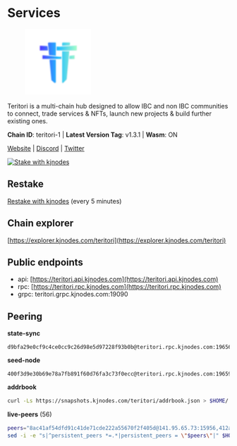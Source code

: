 # Services

<figure><img src="https://raw.githubusercontent.com/kj89/cosmos-images/main/logos/teritori.png" width="150" alt=""><figcaption></figcaption></figure>

Teritori is a multi-chain hub designed to allow IBC and non IBC communities  to connect, trade services & NFTs, launch new projects & build further existing ones.

**Chain ID**: teritori-1 | **Latest Version Tag**: v1.3.1 | **Wasm**: ON

[Website](https://teritori.com) | [Discord](https://discord.gg/teritori) | [Twitter](https://twitter.com/TeritoriNetwork)

[![Stake with kjnodes](https://i.ibb.co/cr44Q8j/button-stake-with-kjnodes.png)](https://restake.app/teritori/torivaloper184ln03hkpt75uhrrr26f66kvcqvf4yn4nc2xjm)

## Restake

[Restake with kjnodes](https://restake.app/teritori/torivaloper184ln03hkpt75uhrrr26f66kvcqvf4yn4nc2xjm) (every 5 minutes)
## Chain explorer
[https://explorer.kjnodes.com/teritori](https://explorer.kjnodes.com/teritori)

## Public endpoints

* api: [https://teritori.api.kjnodes.com](https://teritori.api.kjnodes.com)
* rpc: [https://teritori.rpc.kjnodes.com](https://teritori.rpc.kjnodes.com)
* grpc: teritori.grpc.kjnodes.com:19090

## Peering

**state-sync**

```text
d9bfa29e0cf9c4ce0cc9c26d98e5d97228f93b0b@teritori.rpc.kjnodes.com:19656
```

**seed-node**

```text
400f3d9e30b69e78a7fb891f60d76fa3c73f0ecc@teritori.rpc.kjnodes.com:19659
```

**addrbook**
```bash
curl -Ls https://snapshots.kjnodes.com/teritori/addrbook.json > $HOME/.teritorid/config/addrbook.json
```

**live-peers** (56)
```bash
peers="8ac41af54dfd91c41de71cde222a55670f2f405d@141.95.65.73:15956,412afea7f33f6f91c85f8d149eff81acb6624bb3@195.201.63.87:42656,669470aba9778ccccd07127115dcdc30e141d7ae@65.108.232.248:33656,b336b83d9bab0b8cf96a3833efcbc196fab63fdd@212.95.51.215:36656,1e08fefb7e8851490d40e804df76d1ac33cb1f0a@38.146.3.175:15956,c12c1ed98ab1f24266980c1f05ed0ca8812ca7aa@95.217.192.230:16656,e1b058e5cfa2b836ddaa496b10911da62dcf182e@138.201.8.248:26656,526d8c7c44f59be9a39d7463c576b68c0db23174@65.108.234.23:15956,0e189bbc6db606a14950a0e59641b798a255c3c8@65.109.37.154:3000,40caa979c29a9930ea2b8a6249037924d308ae84@162.55.234.70:54256,63c28f10976800fd783930067d3d3a4eef358b28@173.215.85.171:20070,41caa4106f68977e3a5123e56f57934a2d34a1c1@185.16.38.210:27166,6060a7c4f09dd7315f2c59b0c516f71e6e719a76@51.89.7.234:26642,2b4f46e601fb4ede2a0c98976337e3afdaa50dac@65.108.238.102:15956,920f32f409bbb18b641cdc9513545e2e016c2c62@142.132.203.60:26656,28e699a203996117d5b66fe0ed686a608d8d8c3a@95.211.196.113:26656,722b63e6c65628b929f22013dcbcde980210cb44@176.9.127.54:26656,5a98d637a16b16bf425a4a785c9d11a7d1e5b8a0@65.21.131.215:26736,45f2d4f8ed2ef8d71a257cdeed27123f5fe3bef4@141.94.109.71:10356,5057950d34b67a67325f02949703388c4a35c1dd@154.53.59.87:19656,48980875839186e08e12ebf0d9a2803b45206833@65.109.92.241:38026,12101148702a99298a971b310286e64bc7bb6135@65.109.23.182:38026,106490318e51355bc6d72e7941a0080f8b8256b9@185.16.39.14:26656,6ef7a8bc7a3cc0856594f12570e8f2282a099dcf@65.109.93.152:26796,0b27217386756577e1eadf00c4169dc8f041e522@51.210.7.219:26656,ebc272824924ea1a27ea3183dd0b9ba713494f83@95.214.52.139:27166,46b7ae20e3cc4264076a91c3601f3894a021a80d@65.108.6.45:36656,35de81a10ed992e427e6eb1d0d9ec3622d0f37fe@193.70.47.90:15956,9a215b682a48dfc0435c590e945c9c2c07915ca8@65.21.170.3:26656,1f858b8cc8e18ef05de79dd470ad29ba29ddbeb7@65.108.77.106:26889,78815c81331c114cd508dae3a012f0d3e5e2b966@185.119.118.117:3000,e726816f42831689eab9378d5d577f1d06d25716@176.9.188.21:26656,4cef2b81f82420434c6ce0dc43ca04ad18ef773f@65.108.75.107:15656,8480ce1f929a9410567d315a5b3fc2709c2807a7@93.115.25.106:51656,82ebb17ddac20928fb8107201dad9f5aea7f9132@198.244.200.3:26656,2aab2f1c2c9b2a74c05ff53107f53b9b5cf75e6c@195.189.96.121:51656,6085c32b26fb1baa4b16b426f5d56f2fff81cfc7@135.181.165.246:26656,3594b73f909a9c4b87cfe6a361ef8b2b51124dd5@65.109.69.59:15956,35cdec21668ac214c74a6e45d444f6933f094bc4@144.202.72.17:26646,358f13bd95d91517053a58f4d30205842672837f@104.37.187.214:60656,43da931d00da102c002e0a227de7258b8fb1871a@144.126.135.53:26656,c124ce0b508e8b9ed1c5b6957f362225659b5343@169.155.168.57:26656,647bbbc30d26fbbb2f7d19aafe30ed77a92c4748@65.108.130.171:26656,d956d6180e96c62315a777b1a3ed8f1ebf873e80@38.242.232.202:29656,ec8608f6c529a15b7a0aa9a4b40151a08dc32fe4@65.109.65.221:26796,14740e6faf16ab85a98ff5911241bb4b926b9c08@65.109.85.170:52656,1f4e77295379ce0c928502d2b075157a8c8a9e64@51.83.96.150:26642,856c165de82fbd0489df9ec6ffaa0958c620e073@198.244.179.127:26656,26d6ee4138c7533c5541722c6e1ecc6d60d47a86@104.193.254.42:26656,bdc0136f16ef53e5df84957549c876693345bbd6@51.159.2.19:27229,94b63fddfc78230f51aeb7ac34b9fb86bd042a77@212.23.222.126:30552,d9bfa29e0cf9c4ce0cc9c26d98e5d97228f93b0b@65.109.88.38:19656,b212d5740b2e11e54f56b072dc13b6134650cfb5@134.65.192.81:26656,b8c05d504098d43be54ed65f2849dbd48ea07d6b@66.165.240.186:26665,ca0d6b49b304c5f1c629809795f50440d5710b40@159.89.40.188:26656,ad347ea1ec920d12ccda2341348bcc89687739ef@88.99.164.158:38026"
sed -i -e "s|^persistent_peers *=.*|persistent_peers = \"$peers\"|" $HOME/.teritorid/config/config.toml
```
